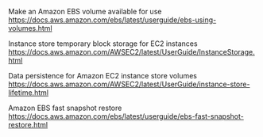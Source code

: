 Make an Amazon EBS volume available for use
https://docs.aws.amazon.com/ebs/latest/userguide/ebs-using-volumes.html

Instance store temporary block storage for EC2 instances
https://docs.aws.amazon.com/AWSEC2/latest/UserGuide/InstanceStorage.html

Data persistence for Amazon EC2 instance store volumes
https://docs.aws.amazon.com/AWSEC2/latest/UserGuide/instance-store-lifetime.html

Amazon EBS fast snapshot restore
https://docs.aws.amazon.com/ebs/latest/userguide/ebs-fast-snapshot-restore.html
